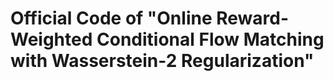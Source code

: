 # Official Code of "Online Reward-Weighted Conditional Flow Matching with Wasserstein-2 Regularization"

